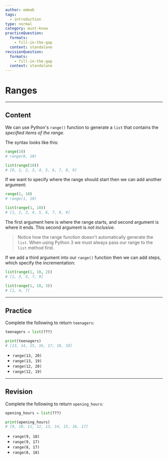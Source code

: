 ```yaml
---
author: emmab
tags:
  - introduction
type: normal
category: must-know
practiceQuestion:
  formats:
    - fill-in-the-gap
  context: standalone
revisionQuestion:
  formats:
    - fill-in-the-gap
  context: standalone
---
```


# Ranges


---

## Content

We can use Python's `range()` function to generate a `list` that contains the *specified items of the range.*

The syntax looks like this:

```python
range(10)
# range(0, 10)

list(range(10))
# [0, 1, 2, 3, 4, 5, 6, 7, 8, 9]
```

If we want to specify where the range should start then we can add another argument:

```python
range(1, 10)
# range(1, 10)

list(range(1, 10))
# [1, 2, 3, 4, 5, 6, 7, 8, 9]
```

The first argument here is where the range starts, and second argument is where it ends. This second argument is *not inclusive*.

> Notice how the range function doesn't automatically generate the `list`. When using Python 3 we must always pass our range to the `list` method first.

If we add a third argument into our `range()` function then we can add steps, which specify the incrementation:

```python
list(range(1, 10, 2))
# [1, 3, 5, 7, 9]

list(range(1, 10, 3))
# [1, 4, 7]
```


---

## Practice

Complete the following to return `teenagers`:

```python
teenagers = list(???)

print(teenagers)
# [13, 14, 15, 16, 17, 18, 19]
```

- `range(13, 20)`
- `range(13, 19)`
- `range(12, 20)`
- `range(12, 19)`


---

## Revision

Complete the following to return `opening_hours`:

```python
opening_hours = list(???)

print(opening_hours)
# [9, 10, 11, 12, 13, 14, 15, 16, 17]
```

- `range(9, 18)`
- `range(9, 17)`
- `range(8, 17)`
- `range(8, 18)`

